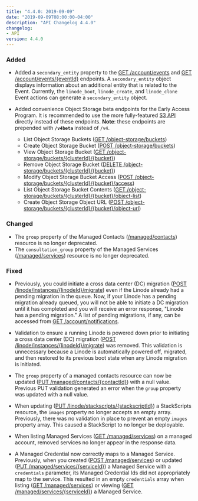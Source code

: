 ```yaml
---
title: "4.4.0: 2019-09-09"
date: "2019-09-09T08:00:00-04:00"
description: "API Changelog 4.4.0"
changelog:
- API
version: 4.4.0
---
```


### Added

- Added a `secondary_entity` property to the [GET /account/events](/api/v4/account-events) and [GET /account/events/{eventId}](/api/v4/account-events-event-id) endpoints. A `secondary_entity` object displays information about an additional entity that is related to the Event. Currently, the `linode_boot`, `linode_create`, and `linode_clone` Event actions can generate a `secondary_entity` object.

- Added convenience Object Storage beta endpoints for the Early Access Program. It is recommended to use the more fully-featured [S3 API](https://docs.ceph.com/docs/mimic/radosgw/s3/#) directly instead of these endpoints. **Note**: these endpoints are prepended with **`/v4beta`** instead of `/v4`.

   - List Object Storage Buckets ([GET /object-storage/buckets](/api/v4/object-storage-buckets))
   - Create Object Storage Bucket ([POST /object-storage/buckets](/api/v4/object-storage-buckets/#post))
   - View Object Storage Bucket ([GET /object-storage/buckets/{clusterId}/{bucket}](/api/v4/object-storage-buckets-cluster-id-bucket))
   - Remove Object Storage Bucket ([DELETE /object-storage/buckets/{clusterId}/{bucket}](/api/v4/object-storage-buckets-cluster-id-bucket/#delete))
   - Modify Object Storage Bucket Access ([POST /object-storage/buckets/{clusterId}/{bucket}/access](/api/v4/object-storage-buckets-cluster-id-bucket-access/#post))
   - List Object Storage Bucket Contents ([GET /object-storage/buckets/{clusterId}/{bucket}/object-list](/api/v4/object-storage-buckets-cluster-id-bucket-object-list))
   - Create Object Storage Object URL ([POST /object-storage/buckets/{clusterId}/{bucket}/object-url](/api/v4/object-storage-buckets-cluster-id-bucket-object-url/#post))

### Changed

- The `group` property of the Managed Contacts ([/managed/contacts](/api/v4/managed-contacts/#post)) resource is no longer deprecated.
- The `consultation_group` property of the Managed Services ([/managed/services](/api/v4/managed-services)) resource is no longer deprecated.

### Fixed

- Previously, you could initiate a cross data center (DC) migration ([POST /linode/instances/{linodeId}/migrate](/api/v4/linode-instances-linode-id-migrate/#post)) even if the Linode already had a pending migration in the queue. Now, if your Linode has a pending migration already queued, you will not be able to initiate a DC migration until it has completed and you will receive an error response, "Linode has a pending migration."  A list of pending migrations, if any, can be accessed from [GET /account/notifications](/api/v4/account-notifications ).

- Validation to ensure a running Linode is powered down prior to initiating a cross data center (DC) migration ([POST /linode/instances/{linodeId}/migrate](/api/v4/linode-instances-linode-id-migrate/#post)) was removed. This validation is unnecessary because a Linode is automatically powered off, migrated, and then restored to its previous boot state when any Linode migration is initiated.

- The `group` property of a managed contacts resource can now be updated ([PUT /managed/contacts/{contactId}](/api/v4/managed-contacts-contact-id/#put)) with a null value. Previous PUT validation generated an error when the `group` property was updated with a null value.

- When updating ([PUT /linode/stackscripts/{stackscriptId}](/api/v4/linode-stackscripts-stackscript-id/#put)) a StackScripts resource, the `images` property no longer accepts an empty array. Previously, there was no validation in place to prevent an empty `images` property array. This caused a StackScript to no longer be deployable.

- When listing Managed Services ([GET /managed/services](/api/v4/managed-services)) on a managed account, removed services no longer appear in the response data.

- A Managed Credential now correctly maps to a Managed Service. Previously, when you created ([POST /managed/services](/api/v4/managed-services/#post)) or updated ([PUT /managed/services/{serviceId}](/api/v4/managed-services-service-id/#put)) a Managed Service with a `credentials` parameter, its Managed Credential Ids did not appropriately map to the service. This resulted in an empty `credentials` array when listing ([GET /managed/services](/api/v4/managed-services)) or viewing ([GET /managed/services/{serviceId}](/api/v4/managed-services-service-id)) a Managed Service.
